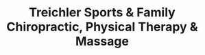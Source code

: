 ---
title: "Treichler Sports & Family Chiropractic, Physical Therapy & Massage"
url: /new-cumberland/treichler-sports-and-family-chiropractic-physical-therapy-and-massage/
shop: massage
---